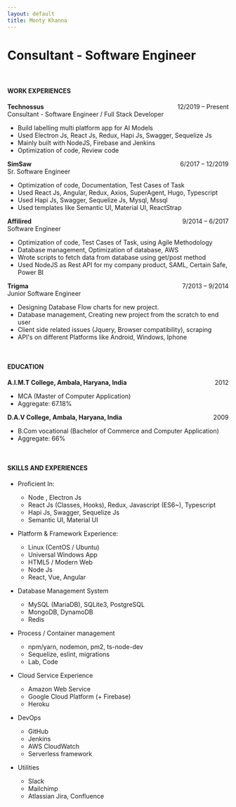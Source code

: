 ```yaml
---
layout: default
title: Monty Khanna
---
```


# Consultant - Software Engineer

<br>

#### WORK EXPERIENCES

<span style="float: right">12/2019 – Present</span>
**Technossus**  
Consultant - Software Engineer / Full Stack Developer

- Build labelling multi platform app for AI Models
- Used Electron Js, React Js, Redux, Hapi Js, Swagger, Sequelize Js
- Mainly built with NodeJS, Firebase and Jenkins
- Optimization of code, Review code

<span style="float: right">6/2017 – 12/2019</span>
**SimSaw**  
Sr. Software Engineer

- Optimization of code, Documentation, Test Cases of Task
- Used React Js, Angular, Redux, Axios, SuperAgent, Hugo, Typescript
- Used Hapi Js, Swagger, Sequelize Js, Mysql, Mssql
- Used templates like Semantic UI, Material UI, ReactStrap

<span style="float: right">9/2014 – 6/2017</span>
**Affilired**  
Software Engineer

- Optimization of code, Test Cases of Task, using Agile Methodology
- Database management, Optimization of database, AWS
- Wrote scripts to fetch data from database using get/post method
- Used NodeJS as Rest API for my company product, SAML, Certain Safe, Power BI

<span style="float: right">7/2013 – 9/2014</span>
**Trigma**  
Junior Software Engineer

- Designing Database Flow charts for new project.
- Database management, Creating new project from the scratch to end user
- Client side related issues (Jquery, Browser compatibility), scraping
- API's on different Platforms like Android, Windows, Iphone

<br>

#### EDUCATION

**A.I.M.T College, Ambala, Haryana, India** <span style="float: right">2012</span>

- MCA (Master of Computer Application)
- Aggregate: 67.18%


**D.A.V College, Ambala, Haryana, India** <span style="float: right">2009</span>

- B.Com vocational (Bachelor of Commerce and Computer Application)
- Aggregate: 66%

<br>

#### SKILLS AND EXPERIENCES

- Proficient In:

  * Node , Electron Js 
  * React Js (Classes, Hooks), Redux, Javascript (ES6~), Typescript
  * Hapi Js, Swagger, Sequelize Js
  * Semantic UI, Material UI

- Platform &amp; Framework Experience:

  * Linux (CentOS / Ubuntu)
  * Universal Windows App
  * HTML5 / Modern Web 
  * Node Js
  * React, Vue, Angular
  
- Database Management System

  * MySQL (MariaDB), SQLite3, PostgreSQL
  * MongoDB, DynamoDB
  * Redis 

- Process / Container management

  * npm/yarn, nodemon, pm2, ts-node-dev
  * Sequelize, eslint, migrations
  * Lab, Code
  
- Cloud Service Experience

  * Amazon Web Service
  * Google Cloud Platform (+ Firebase)
  * Heroku

- DevOps

  * GitHub
  * Jenkins
  * AWS CloudWatch 
  * Serverless framework
  
- Utilities

  * Slack
  * Mailchimp
  * Atlassian Jira, Confluence
